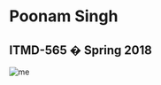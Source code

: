 # Poonam Singh
## ITMD-565 � Spring 2018
![me](https://user-images.githubusercontent.com/35971245/36942749-68c98e0e-1fa0-11e8-8cf1-849d475d8d62.jpg)
